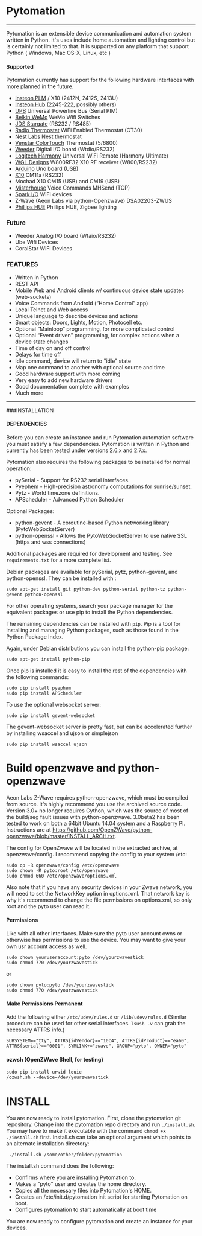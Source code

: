 # Pytomation

---

Pytomation is an extensible device communication and automation system written in Python. It's uses 
include home automation and lighting control but is certainly not limited to 
that.  It is supported on any platform that support Python ( Windows, Mac OS-X, Linux, etc )

#### Supported
Pytomation currently has support for the following hardware interfaces with 
more planned in the future.

   - [Insteon PLM](http://www.insteon.com/) / X10 (2412N, 2412S, 2413U)
   - [Insteon Hub](http://www.insteon.com/) (2245-222, possibly others)
   - [UPB](http://www.pulseworx.com/products/products_.htm) Universal Powerline Bus (Serial PIM)
   - [Belkin WeMo](http://www.belkin.com/us/Products/home-automation/c/wemo-home-automation)  WeMo Wifi Switches 
   - [JDS Stargate](http://www.jdstechnologies.com/stargate.html) (RS232 / RS485)
   - [Radio Thermostat](http://www.radiothermostat.com/ ) WiFi Enabled Thermostat (CT30)
   - [Nest Labs](https://nest.com/) Nest thermostat
   - [Venstar ColorTouch](http://www.venstar.com/Thermostats/ColorTouch/) Thermostat (5/6800)
   - [Weeder](http://www.weedtech.com/) Digital I/O board (Wtdio/RS232)
   - [Logitech Harmony](http://www.myharmony.com) Universal WiFi Remote (Harmony Ultimate)
   - [WGL Designs](http://wgldesigns.com/w800.html) W800RF32 X10 RF receiver (W800/RS232)
   - [Arduino](http://www.arduino.cc) Uno board (USB)
   - [X10](http://x10pro-usa.com/x10-home/controllers/wired-controllers/cm11a.html) CM11a (RS232)
   - Mochad X10 CM15 (USB) and CM19 (USB)
   - [Misterhouse](http://misterhouse.sourceforge.net/) Voice Commands MHSend (TCP)
   - [Spark I/O](http://www.spark.io) WiFi devices
   - Z-Wave (Aeon Labs via python-Openzwave) DSA02203-ZWUS 
   - [Phillips HUE](http://www.meethue.com) Phillips HUE, Zigbee lighting

### Future
   - Weeder Analog I/O board (Wtaio/RS232)
   - Ube Wifi Devices
   - CoralStar WiFi Devices

### FEATURES
   - Written in Python
   - REST API
   - Mobile Web and Android clients w/ continuous device state updates (web-sockets)
   - Voice Commands from Android (“Home Control” app)
   - Local Telnet and Web access
   - Unique language to describe devices and actions
   - Smart objects: Doors, Lights, Motion, Photocell etc.
   - Optional “Mainloop” programming, for more complicated control
   - Optional “Event driven” programming, for complex actions when a device state changes
   - Time of day on and off control
   - Delays for time off
   - Idle command, device will return to "idle" state
   - Map one command to another with optional source and time
   - Good hardware support with more coming
   - Very easy to add new hardware drivers
   - Good documentation complete with examples
   - Much more

---

###INSTALLATION


#### DEPENDENCIES

Before you can create an instance and run Pytomation automation software you must satisfy a few dependencies. Pytomation is written in Python and currently has been tested under versions 2.6.x and 2.7.x. 

Pytomation also requires the following packages to be installed for normal operation:
 
 - pySerial - Support for RS232 serial interfaces.
 - Pyephem - High-precision astronomy computations for sunrise/sunset.
 - Pytz - World timezone definitions.
 - APScheduler - Advanced Python Scheduler

Optional Packages:
 - python-gevent - A coroutine-based Python networking library (PytoWebSocketServer)
 - python-openssl - Allows the PytoWebSocketServer to use native SSL (https and wss connections)

Additional packages are required for development and testing. See `requirements.txt` for a more complete list.

Debian packages are available for pySerial, pytz, python-gevent, and python-openssl. They can be installed with : 

    sudo apt-get install git python-dev python-serial python-tz python-gevent python-openssl

For other operating systems, search your package manager for the equivalent packages or use pip to install the Python dependencies.

The remaining dependencies can be installed with `pip`. Pip is a tool for installing and managing Python packages, such as those found in the Python Package Index.

Again, under Debian distributions you can install the python-pip package: 

    sudo apt-get install python-pip

Once pip is installed it is easy to install the rest of the dependencies with the following commands:

    sudo pip install pyephem 
    sudo pip install APScheduler

To use the optional websocket server:

    sudo pip install gevent-websocket

The gevent-websocket server is pretty fast, but can be accelerated further by installing wsaccel and ujson or simplejson

    sudo pip install wsaccel ujson


Build openzwave and python-openzwave
====================================
Aeon Labs Z-Wave requires python-openzwave, which  must be compiled from source. It's highly recommend you use the archived source code. Version 3.0+ no longer requires Cython, which was the source of most of the build/seg fault issues with python-openzwave. 3.0beta2 has been tested to work on both a 64bit Ubuntu 14.04 system and a Raspberry PI. Instructions are at https://github.com/OpenZWave/python-openzwave/blob/master/INSTALL_ARCH.txt.

The config for OpenZwave will be located in the extracted archive, at openzwave/config. I recommend copying the config to your system /etc:

    sudo cp -R openzwave/config /etc/openzwave
    sudo chown -R pyto:root /etc/openzwave
    sudo chmod 660 /etc/openzwave/options.xml

Also note that if you have any security devices in your Zwave network, you will need to set the NetworkKey option in options.xml. That network key is why it's recommend to change the file permissions on options.xml, so only root and the pyto user can read it. 

#### Permissions
Like with all other interfaces. Make sure the pyto user account owns or otherwise has permissions to use the device. You may want to give your own usr account access as well.

    sudo chown youruseraccount:pyto /dev/yourzwavestick
    sudo chmod 770 /dev/yourzwavestick

or

    sudo chown pyto:pyto /dev/yourzwavestick
    sudo chmod 770 /dev/yourzwavestick
    
#### Make Permissions Permanent 
Add the following either `/etc/udev/rules.d` or `/lib/udev/rules.d` (Similar procedure can be used for other serial interfaces. `lsusb -v` can grab the necessary ATTRS info.)

    SUBSYSTEM=="tty", ATTRS{idVendor}=="10c4", ATTRS{idProduct}=="ea60", ATTRS{serial}=="0001", SYMLINK+="zwave", GROUP="pyto", OWNER="pyto"

#### ozwsh (OpenZWave Shell, for testing)

    sudo pip install urwid louie
    /ozwsh.sh --device=/dev/yourzwavestick

INSTALL
=======
You are now ready to install pytomation. First, clone the pytomation git repository. Change into the pytomation repo directory and run `./install.sh`. You may have to make it executable with the command `chmod +x ./install.sh` first. Install.sh can take an optional argument which points to an alternate installation directory:

     ./install.sh /some/other/folder/pytomation

The install.sh command does the following:
 
  - Confirms where you are installing Pytomation to.
  - Makes a "pyto" user and creates the home directory.
  - Copies all the necessary files into Pytomation's HOME.
  - Creates an /etc/init.d/pytomation init script for starting Pytomation on boot.
  - Configures pytomation to start automatically at boot time

You are now ready to configure pytomation and create an instance for your devices.

